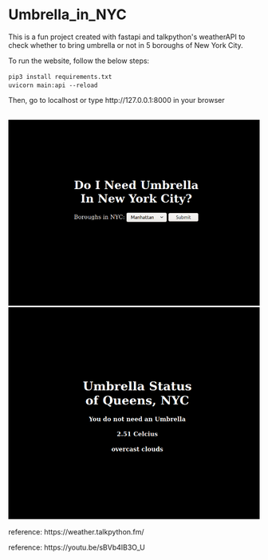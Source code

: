 <h1> Umbrella_in_NYC </h1>

<p>This is a fun project created with fastapi and talkpython's weatherAPI to check whether to bring umbrella or not in 5 boroughs of New York City.</p>

<p> To run the website, follow the below steps: </p>
<code>pip3 install requirements.txt</code><br>
<code>uvicorn main:api --reload</code>
<p> Then, go to localhost or type http://127.0.0.1:8000 in your browser</p> <br>
<img src="umbrella1.png">
<img src="umbrella2.png">
<p>reference: https://weather.talkpython.fm/ </p>
<p>reference: https://youtu.be/sBVb4IB3O_U </p>
